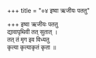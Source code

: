 +++
title = "०४ इष्वा ऋजीयः पततु"

+++
इष्वा ऋजीयः पततु  
द्यावापृथिवी तत् सुतात् ।  
तत् तं मृग इव विध्यतु  
कृत्या कृत्याकृतं कृता ॥